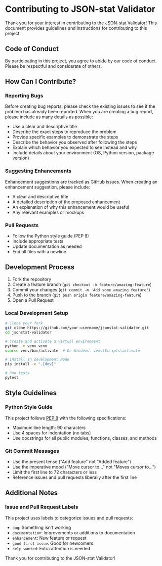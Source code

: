 # Contributing to JSON-stat Validator

Thank you for your interest in contributing to the JSON-stat Validator! This document provides guidelines and instructions for contributing to this project.

## Code of Conduct

By participating in this project, you agree to abide by our code of conduct. Please be respectful and considerate of others.

## How Can I Contribute?

### Reporting Bugs

Before creating bug reports, please check the existing issues to see if the problem has already been reported. When you are creating a bug report, please include as many details as possible:

- Use a clear and descriptive title
- Describe the exact steps to reproduce the problem
- Provide specific examples to demonstrate the steps
- Describe the behavior you observed after following the steps
- Explain which behavior you expected to see instead and why
- Include details about your environment (OS, Python version, package version)

### Suggesting Enhancements

Enhancement suggestions are tracked as GitHub issues. When creating an enhancement suggestion, please include:

- A clear and descriptive title
- A detailed description of the proposed enhancement
- An explanation of why this enhancement would be useful
- Any relevant examples or mockups

### Pull Requests

- Follow the Python style guide (PEP 8)
- Include appropriate tests
- Update documentation as needed
- End all files with a newline

## Development Process

1. Fork the repository
2. Create a feature branch (`git checkout -b feature/amazing-feature`)
3. Commit your changes (`git commit -m 'Add some amazing feature'`)
4. Push to the branch (`git push origin feature/amazing-feature`)
5. Open a Pull Request

### Local Development Setup

```bash
# Clone your fork
git clone https://github.com/your-username/jsonstat-validator.git
cd jsonstat-validator

# Create and activate a virtual environment
python -m venv venv
source venv/bin/activate  # On Windows: venv\Scripts\activate

# Install in development mode
pip install -e ".[dev]"

# Run tests
pytest
```

## Style Guidelines

### Python Style Guide

This project follows [PEP 8](https://www.python.org/dev/peps/pep-0008/) with the following specifications:

- Maximum line length: 90 characters
- Use 4 spaces for indentation (no tabs)
- Use docstrings for all public modules, functions, classes, and methods

### Git Commit Messages

- Use the present tense ("Add feature" not "Added feature")
- Use the imperative mood ("Move cursor to..." not "Moves cursor to...")
- Limit the first line to 72 characters or less
- Reference issues and pull requests liberally after the first line

## Additional Notes

### Issue and Pull Request Labels

This project uses labels to categorize issues and pull requests:

- `bug`: Something isn't working
- `documentation`: Improvements or additions to documentation
- `enhancement`: New feature or request
- `good first issue`: Good for newcomers
- `help wanted`: Extra attention is needed

Thank you for contributing to the JSON-stat Validator!

